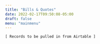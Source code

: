```yaml
---
title: "Bills & Quotes"
date: 2022-02-17T09:50:08-05:00
draft: false
menu: "mainmenu"
---
```


```
[ Records to be pulled in from Airtable ]
```
